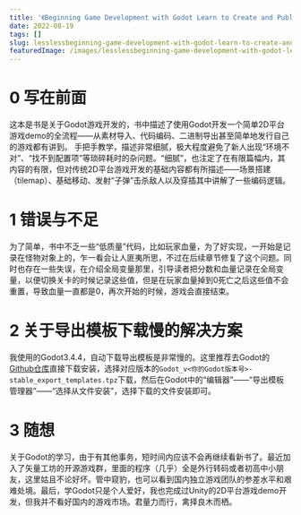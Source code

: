 ```yaml
---
title: '《Beginning Game Development with Godot Learn to Create and Publish Your First 2D Platform Game》读后感'
date: 2022-08-19
tags: []
slug: lesslessbeginning-game-development-with-godot-learn-to-create-and-publish-your-first-2d-platform-gamegreatergreater-du-hou-gan
featuredImage: /images/lesslessbeginning-game-development-with-godot-learn-to-create-and-publish-your-first-2d-platform-gamegreatergreater-du-hou-gan.png
---
```


# 0 写在前面
这本是书是关于Godot游戏开发的，书中描述了使用Godot开发一个简单2D平台游戏demo的全流程——从素材导入、代码编码、二进制导出甚至简单地发行自己的游戏都有讲到。
手把手教学，描述非常细腻，极大程度避免了新人出现“环境不对”、“找不到配置项”等琐碎耗时的杂问题。“细腻”，也注定了在有限篇幅内，其内容的有限，但对传统2D平台游戏开发的基础内容都有所描述——场景搭建（tilemap）、基础移动、发射“子弹”击杀敌人以及穿插其中讲解了一些编码逻辑。

<!--more-->

# 1 错误与不足
为了简单，书中不乏一些“低质量”代码，比如玩家血量，为了好实现，一开始是记录在怪物对象上的，乍一看会让人匪夷所思，不过在后续章节修复了这个问题。同时也存在一些失误，在介绍全局变量那里，引导读者把分数和血量记录在全局变量，以便切换关卡的时候记录这些值，但是在玩家血量掉到0死亡之后这些值不会重置，导致血量一直都是0，再次开始的时候，游戏会直接结束。
# 2 关于导出模板下载慢的解决方案
我使用的Godot3.4.4，自动下载导出模板是非常慢的。这里推荐去Godot的[Github仓库](https://github.com/godotengine/godot/releases)直接下载安装，选择对应版本的`Godot_v<你的Godot版本号>-stable_export_templates.tpz`下载，然后在Godot中的“编辑器”——“导出模板管理器”——“选择从文件安装”，选择下载的文件安装即可。
# 3 随想
关于Godot的学习，由于有其他事务，短时间内应该不会再继续看新书了。最近加入了矢量工坊的开源游戏群，里面的程序（几乎）全是外行转码或者初高中小朋友，这里姑且不论好坏。管中窥豹，也可以看到国内独立游戏团队的参差水平和艰难处境。最后，学Godot只是个人爱好，我也完成过Unity的2D平台游戏demo开发，但我并不看好国内的游戏市场。君量力而行，禽择良木而栖。